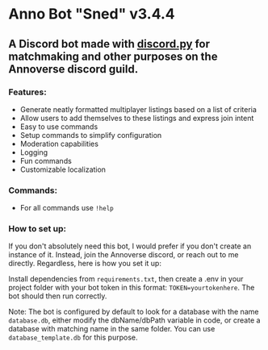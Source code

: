# Anno Bot "Sned" v3.4.4

## A Discord bot made with [discord.py](https://github.com/Rapptz/discord.py)  for matchmaking and other purposes on the Annoverse discord guild.

### Features:
 - Generate neatly formatted multiplayer listings based on a list of criteria
 - Allow users to add themselves to these listings and express join intent
 - Easy to use commands
 - Setup commands to simplify configuration
 - Moderation capabilities
 - Logging
 - Fun commands
 - Customizable localization

### Commands:
 - For all commands use `!help`

### How to set up:
If you don't absolutely need this bot, I would prefer if you don't create an instance of it. Instead, join the Annoverse discord, or reach out to me directly. Regardless, here is how you set it up:

Install dependencies from `requirements.txt`, then create a .env in your project folder with your bot token in this format: `TOKEN=yourtokenhere`. The bot should then run correctly.

Note: The bot is configured by default to look for a database with the name `database.db`, either modify the dbName/dbPath variable in code, or create a database with matching name in the same folder. You can use `database_template.db` for this purpose.

